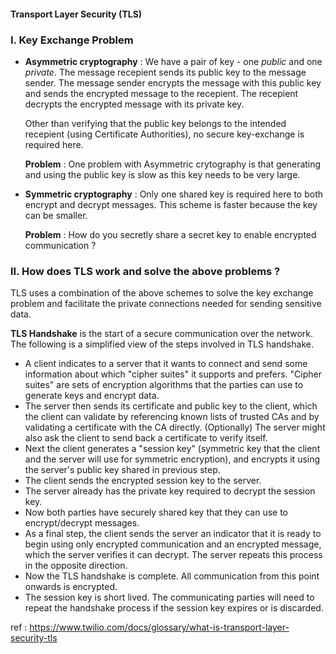 #### Transport Layer Security (TLS)

### I. Key Exchange Problem   
* **Asymmetric cryptography** : We have a pair of key - one *public* and one *private*. The message recepient sends its public key to the message sender. The message sender
encrypts the message with this public key and sends the encrypted message to the recepient. The recepient decrypts the encrypted message with its private key.   

  Other than verifying that the public key belongs to the intended recepient (using Certificate Authorities), no secure key-exchange is required here.   
  
  **Problem** : One problem with Asymmetric crytography is that generating and using the public key is slow as this key needs to be very large.   

* **Symmetric cryptography** : Only one shared key is required here to both encrypt and decrypt messages. This scheme is faster because the key can be smaller.   

  **Problem** : How do you secretly share a secret key to enable encrypted communication ?   
  
### II. How does TLS work and solve the above problems ?
TLS uses a combination of the above schemes to solve the key exchange problem and facilitate the private connections needed for sending sensitive data.   


**TLS Handshake** is the start of a secure communication over the network. The following is a simplified view of the steps involved in TLS handshake.

* A client indicates to a server that it wants to connect and send some information about which "cipher suites" it supports and prefers. "Cipher suites" are sets
of encryption algorithms that the parties can use to generate keys and encrypt data.
* The server then sends its certificate and public key to the client, which the client can validate by referencing known lists of trusted CAs and by validating a certificate 
with the CA directly. (Optionally) The server might also ask the client to send back a certificate to verify itself.   
* Next the client generates a "session key" (symmetric key that the client and the server will use for symmetric encryption), and encrypts it using the server's 
public key shared in previous step.   
* The client sends the encrypted session key to the server.
* The server already has the private key required to decrypt the session key.   
* Now both parties have securely shared key that they can use to encrypt/decrypt messages.   
* As a final step, the client sends the server an indicator that it is ready to begin using only encrypted communication and an encrypted message, 
which the server verifies it can decrypt. The server repeats this process in the opposite direction.
* Now the TLS handshake is complete. All communication from this point onwards is encrypted.
* The session key is short lived. The communicating parties will need to repeat the handshake process if the session key expires or is discarded.





ref : https://www.twilio.com/docs/glossary/what-is-transport-layer-security-tls

